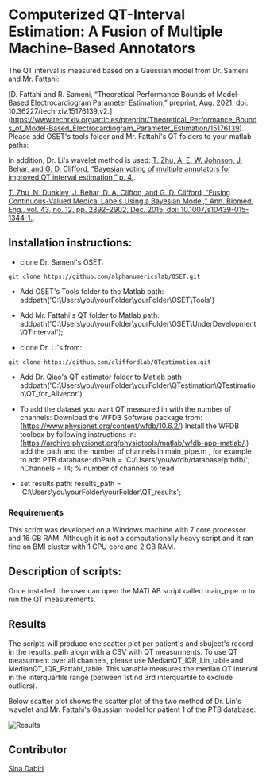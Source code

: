 # Computerized QT-Interval Estimation: A Fusion of Multiple Machine-Based Annotators


The QT interval is measured based on a Gaussian model from Dr. Sameni and Mr. Fattahi: 

[D. Fattahi and R. Sameni, “Theoretical Performance Bounds of Model-Based Electrocardiogram Parameter Estimation,” preprint, Aug. 2021. doi: 10.36227/techrxiv.15176139.v2.] (https://www.techrxiv.org/articles/preprint/Theoretical_Performance_Bounds_of_Model-Based_Electrocardiogram_Parameter_Estimation/15176139).
Please add OSET's tools folder and Mr. Fattahi's QT folders to your matlab paths:


In addition, Dr. Li's wavelet method is used:
[T. Zhu, A. E. W. Johnson, J. Behar, and G. D. Clifford, “Bayesian voting of multiple annotators for improved QT interval estimation,” p. 4.](http://cinc.mit.edu/archives/2013/pdf/0659.pdf).

[T. Zhu, N. Dunkley, J. Behar, D. A. Clifton, and G. D. Clifford, “Fusing Continuous-Valued Medical Labels Using a Bayesian Model,” Ann. Biomed. Eng., vol. 43, no. 12, pp. 2892–2902, Dec. 2015, doi: 10.1007/s10439-015-1344-1.](https://drive.google.com/file/d/0B5wjNvhEV8-iVUxnbmJ2NV85T2s/view?resourcekey=0-MiMjnpPlULoUicGRQeOiOw).


## Installation instructions:
- clone Dr. Sameni's OSET:
```install
git clone https://github.com/alphanumericslab/OSET.git
```
- Add OSET's Tools folder to the Matlab path: addpath('C:\Users\you\yourFolder\yourFolder\OSET\Tools\')

- Add Mr. Fattahi's QT folder to Matlab path: addpath('C:\Users\you\yourFolder\yourFolder\OSET\UnderDevelopment\QTinterval');


- clone Dr. Li's from:  
```install 
git clone https://github.com/cliffordlab/QTestimation.git
```

- Add Dr. Qiao's QT estimator folder to Matlab path
addpath('C:\Users\you\yourFolder\yourFolder\QTestimation\QTestimation\QT_for_Alivecor\')

- To add the dataset you want QT measured in with the number of channels:
Download the WFDB Software package from: (https://www.physionet.org/content/wfdb/10.6.2/)
Install the WFDB toolbox by following instructions in: (https://archive.physionet.org/physiotools/matlab/wfdb-app-matlab/.)
add the path and the number of channels in main_pipe.m , for example to add PTB database:
 dbPath = 'C:/Users/you/wfdb/database/ptbdb/';
 nChannels = 14; % number of channels to read
 
 - set results path:
results_path = 'C:\Users\you\yourFolder\yourFolder\QT_results';

### Requirements
This script was developed on a Windows machine with 7 core processor and 16 GB RAM. Although it is not a computationally heavy script and it ran fine on BMI cluster with 1 CPU core and 2 GB RAM.

## Description of scripts:
Once installed, the user can open the MATLAB script called main_pipe.m to run the QT measurements. 
 

## Results

The scripts will produce one scatter plot per patient's and sbuject's record in the results_path alogn with a CSV with QT measurments. To use QT measurment over all channels, please use  MedianQT_IQR_Lin_table and MedianQT_IQR_Fattahi_table. This variable measures the median QT interval in the interquartile range (between 1st nd 3rd interquartile to exclude outliers).

Below scatter plot shows the scatter plot of the two method of Dr. Lin's wavelet and Mr. Fattahi's Gaussian model for patient 1 of the PTB database:

![Results]()

## Contributor
[Sina Dabiri](https://github.com/Simurgh818)

